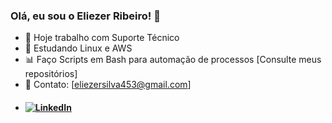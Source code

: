 ### Olá, eu sou o Eliezer Ribeiro! 👋

- 🔭 Hoje trabalho com Suporte Técnico
- 🌱 Estudando Linux e AWS
- :bar_chart:	Faço Scripts em Bash para automação de processos [Consulte meus repositórios]
- :envelope_with_arrow:	Contato: [eliezersilva453@gmail.com]
- #### [![LinkedIn](https://img.shields.io/badge/LinkedIn-Eliezer%20Ribeiro-blue)](https://www.linkedin.com/in/eliezersilva453)


